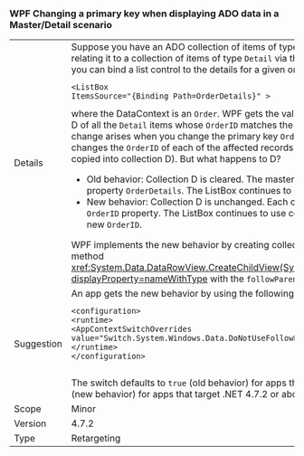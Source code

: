 ### WPF Changing a primary key when displaying ADO data in a Master/Detail scenario

|   |   |
|---|---|
|Details|Suppose you have an ADO collection of items of type <code>Order</code>, with a relation named &quot;OrderDetails&quot; relating it to a collection of items of type <code>Detail</code> via the primary key &quot;OrderID&quot;. In your WPF app, you can bind a list control to the details for a given order:<pre><code class="lang-xml">&lt;ListBox ItemsSource=&quot;{Binding Path=OrderDetails}&quot; &gt;&#13;&#10;</code></pre>where the DataContext is an <code>Order</code>. WPF gets the value of the <code>OrderDetails</code> property - a collection D of all the <code>Detail</code> items whose <code>OrderID</code> matches the <code>OrderID</code> of the master item. The behavior change arises when you change the primary key <code>OrderID</code> of the master item. ADO automatically changes the <code>OrderID</code> of each of the affected records in the Details collection (namely the ones copied into collection D).  But what happens to D?<ul><li>Old behavior:   Collection D is cleared.   The master item does <em>not</em> raise a change notification for property <code>OrderDetails</code>.  The ListBox continues to use collection D, which is now empty.</li><li>New behavior:  Collection D is unchanged.   Each of its items raises a change notification for the <code>OrderID</code> property.  The ListBox continues to use collection D, and displays the details with the new <code>OrderID</code>.</li></ul>WPF implements the new behavior by creating collection D in a different way:  by calling the ADO method <xref:System.Data.DataRowView.CreateChildView(System.Data.DataRelation,System.Boolean)?displayProperty=nameWithType> with the <code>followParent</code> argument set to <code>true</code>.|
|Suggestion|An app gets the new behavior by using the following AppContext switch.<pre><code class="lang-xml">&lt;configuration&gt;&#13;&#10;&lt;runtime&gt;&#13;&#10;&lt;AppContextSwitchOverrides value=&quot;Switch.System.Windows.Data.DoNotUseFollowParentWhenBindingToADODataRelation=false&quot;/&gt;&#13;&#10;&lt;/runtime&gt;&#13;&#10;&lt;/configuration&gt;&#13;&#10;&#13;&#10;</code></pre>The switch defaults to <code>true</code> (old behavior) for apps that target .NET 4.7.1 or below, and to <code>false</code> (new behavior) for apps that target .NET 4.7.2 or above.|
|Scope|Minor|
|Version|4.7.2|
|Type|Retargeting|
